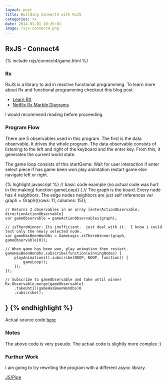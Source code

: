 ```yaml
---
layout: post
title: Building Connect4 with RxJS
categories: rx
date: 2014-01-01 10:35:01
image: rxjs-connect4.png
---
```


RxJS - Connect4
---------------

{% include rxjs/connect4/game.html %}

### Rx
RxJS is a library to aid in reactive functional programming.  To learn more about Rx and functional programming checkout this blog post.

* [Learn RX](http://reactive-extensions.github.io/learnrx)
* [Netflix Rx Marble Diagrams](http://netflix.github.io/RxJava/javadoc/rx/Observable.html)

i would recommend reading before proceeding.

### Program Flow

There are 5 observables used in this program.  The first is the data observable.  It drives the whole program.  The data observable
consists of listening to the left and right of the keyboard and the enter key.  From this, it generates the current world state.

The game loop consists of this
    startGame:
        Wait for user interaction
        if enter
            select piece
            if has game been won
                play animtation
                restart game
        else
            navigate left or right.
            

{% highlight javascript %}
// basic code example (no actual code was hurt in the making)
function gameLoop() {
    // The graph is the board.  Every node has 4 neighbors.  The edge nodes neighbors are just self references
    var graph = Graph({rows: 11, columns: 15});
    
    // Returns 2 observables in an array [enterActionObservable, directionActionObservable]
    var gameObservable = gameActionObservables(graph); 
    
    // isThereWinner: Its inefficient.  just deal with it.  I know i could test only the newly selected node.
    var gameHasBeenWonObs = GameLogic.isThereWinner(graph, gameObservable[0]);
    
    // When game has been won, play animation then restart.
    gameHasBeenWonObs.subscribe(function(winningNodes) {
        playAnimations().subscribe(NOOP, NOOP, function() {
            gameLoop();
        });
    });
    
    // Subscribe to gameObservable and take until winner
    Rx.Observable.merge(gameObservable)
        .takeUntil(gameHasBeenWonObs)O
        .subscribe();
}
{% endhighlight %}
---

Actual source code [here](https://github.com/primeagen/rxjs-connect4/blob/master/js/RxConnect4.js)

### Notes
The above code is very pseudo.  The actual code is slightly more complex :)

### Furthur Work
I am going to try rewriting the program with a different async library.

[JS/Pipe](http://jspipe.org/)
